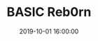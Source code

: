 ---
layout: blog
title: BASIC Reb0rn
date: 2019-10-01 16:00:00
blog-category: Basic Reb0rn Devlog
image: assets/BasicReb0rn/icon.jpg
---